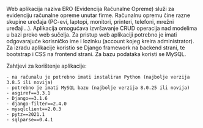 Web aplikacija naziva ERO (Evidencija Računalne Opreme) služi za evidenciju računalne opreme unutar firme. Računalnu opremu čine razne skupine uređaja (PC-evi, laptopi, monitori, printeri, telefoni, mrežni uređaji...). Aplikacija omogućava izvršavanje CRUD operacija nad modelima u bazi preko web sučelja. Za pristup web aplikaciji potrebno je imati odgovarajuće korisničko ime i lozinku (account kojeg kreira administrator). Za izradu aplikacije koristio se Django framework na backend strani, te bootstrap i CSS na frontend strani. Za bazu podataka koristi se MySQL. 


Zahtjevi za korištenje aplikacije:

    - na računalu je potrebno imati instaliran Python (najbolje verzija 3.8.5 ili novija)
    - potrebno je imati MySQL bazu (najbolje verzija 8.0.25 ili novija)
    - asgiref==3.3.1
    - Django==3.1.6
    - django-filter==2.4.0
    - mysqlclient==2.0.3
    - pytz==2021.1
    - sqlparse==0.4.1


